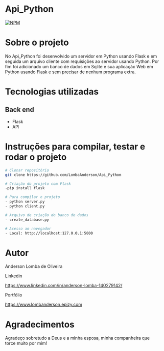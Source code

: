 # Api_Python
[![NPM](https://img.shields.io/npm/l/react)](https://github.com/LombaAnderson/Api_Python/blob/main/LICENSE)

# Sobre o projeto
No Api_Python foi desenvolvido um servidor em Python usando Flask e em seguida um arquivo cliente com requisições ao servidor usando Python. Por fim foi adicionado 
um banco de dados em Sqlite e sua aplicação Web em Python usando Flask e sem precisar de nenhum programa extra.

# Tecnologias utilizadas
## Back end
- Flask
- API 

# Instruções para compilar, testar e rodar o projeto

```bash
# Clonar repositório
git clone https://github.com/LombaAnderson/Api_Python

# Criação do projeto com Flask
-pip install flask

# Para compilar o projeto
- python server.py 
- python client.py

# Arquivo de criação do banco de dados
- create_database.py

# Acesso ao navegador
- Local: http://localhost:127.0.0.1:5000

```

# Autor

Anderson Lomba de Oliveira

Linkedin

https://www.linkedin.com/in/anderson-lomba-140279142/

Portfólio

https://www.lombanderson.epizy.com

# Agradecimentos

Agradeço sobretudo a Deus e a minha esposa, minha companheira que torce muito por mim!
